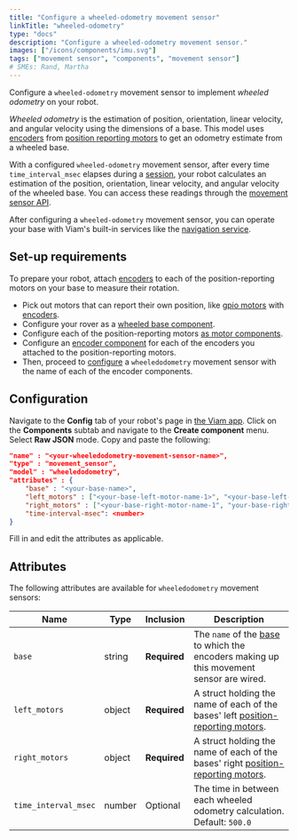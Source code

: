 ```yaml
---
title: "Configure a wheeled-odometry movement sensor"
linkTitle: "wheeled-odometry"
type: "docs"
description: "Configure a wheeled-odometry movement sensor."
images: ["/icons/components/imu.svg"]
tags: ["movement sensor", "components", "movement sensor"]
# SMEs: Rand, Martha
---
```


Configure a `wheeled-odometry` movement sensor to implement _wheeled odometry_ on your robot.

_Wheeled odometry_ is the estimation of position, orientation, linear velocity, and angular velocity using the dimensions of a base.
This model uses [encoders](/components/encoder/) from [position reporting motors](/components/motor/) to get an odometry estimate from a wheeled base.

With a configured `wheeled-odometry` movement sensor, after every time `time_interval_msec` elapses during a [session](/program/apis/sessions/), your robot calculates an estimation of the position, orientation, linear velocity, and angular velocity of the wheeled base.
You can access these readings through the [movement sensor API](/components/movement-sensor/#api).

After configuring a `wheeled-odometry` movement sensor, you can operate your base with Viam's built-in services like the [navigation service](/services/navigation/).

## Set-up requirements

To prepare your robot, attach [encoders](/components/encoder/) to each of the position-reporting motors on your base to measure their rotation.

- Pick out motors that can report their own position, like [gpio motors](/components/motor/gpio/) with [encoders](/components/encoder/#configuration).
- Configure your rover as a [wheeled base component](/components/base/wheeled/).
- Configure each of the position-reporting motors [as motor components](/components/motor/).
- Configure an [encoder component](/components/encoder/#configuration) for each of the encoders you attached to the position-reporting motors.
- Then, proceed to [configure](#configuration) a `wheeledodometry` movement sensor with the name of each of the encoder components.

## Configuration

Navigate to the **Config** tab of your robot's page in [the Viam app](https://app.viam.com).
Click on the **Components** subtab and navigate to the **Create component** menu.
Select **Raw JSON** mode.
Copy and paste the following:

```json {class="line-numbers linkable-line-numbers"}
"name" : "<your-wheeledodometry-movement-sensor-name>",
"type" : "movement_sensor",
"model" : "wheeledodometry",
"attributes" : {
    "base" : "<your-base-name>",
    "left_motors" : ["<your-base-left-motor-name-1>", "<your-base-left-motor-name-2>"],
    "right_motors" : ["<your-base-right-motor-name-1", "your-base-right-motor-name-2>"],
    "time-interval-msec": <number>
}
```

Fill in and edit the attributes as applicable.

## Attributes

The following attributes are available for `wheeledodometry` movement sensors:

| Name | Type | Inclusion | Description |
| ---- | ---- | --------- | ----------- |
| `base` | string | **Required** | The `name` of the [base](/components/base/) to which the encoders making up this movement sensor are wired. |
| `left_motors` | object | **Required** | A struct holding the name of each of the bases' left [position-reporting motors](/components/motor/gpio/). |
| `right_motors` | object | **Required** | A struct holding the name of each of the bases' right [position-reporting motors](/components/motor/gpio/). |
| `time_interval_msec` | number | Optional | The time in between each wheeled odometry calculation. <br> Default: `500.0` </br> |
